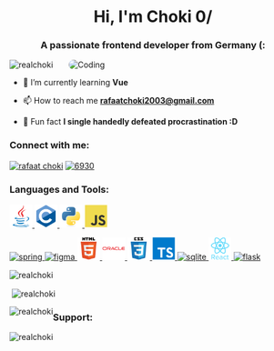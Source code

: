 <h1 align="center">Hi, I'm Choki 0/</h1>
<h3 align="center">A passionate frontend developer from Germany (:</h3>
<img align="right" alt="Coding" width="400" src="https://media4.giphy.com/media/L3Vca26EaTIEU/giphy.gif?cid=ecf05e47uthxljgr2gxz9og4qvq0heidk7eovd02kq5dkrku&ep=v1_gifs_search&rid=giphy.gif&ct=g" style="border-radius: 10px;">

<p align="left"> <img src="https://komarev.com/ghpvc/?username=realchoki&label=Profile%20views&color=0e75b6&style=flat" alt="realchoki" /> </p>

- 🌱 I’m currently learning **Vue**

- 📫 How to reach me **rafaatchoki2003@gmail.com**

- 💪 Fun fact **I single handedly defeated procrastination :D**

<h3 align="left">Connect with me:</h3>
<p align="left">
<a href="https://linkedin.com/in/rafaat-choki-a74348269/" target="blank"><img align="center" src="https://raw.githubusercontent.com/rahuldkjain/github-profile-readme-generator/master/src/images/icons/Social/linked-in-alt.svg" alt="rafaat choki" height="30" width="40" /></a>
<a href="https://discord.gg/5xYQumEvpr" target="blank"><img align="center" src="https://raw.githubusercontent.com/rahuldkjain/github-profile-readme-generator/master/src/images/icons/Social/discord.svg" alt="6930" height="30" width="40" /></a>
</p>

<h3 align="left">Languages and Tools:</h3>
<p align="left">
  <a href="https://www.java.com" target="_blank" rel="noreferrer">
    <img src="https://raw.githubusercontent.com/devicons/devicon/master/icons/java/java-original.svg" alt="java" width="40" height="40"/>
  </a>
  <a href="https://www.cprogramming.com/" target="_blank" rel="noreferrer">
    <img src="https://raw.githubusercontent.com/devicons/devicon/master/icons/c/c-original.svg" alt="c" width="40" height="40"/>
  </a>
  <a href="https://www.python.org" target="_blank" rel="noreferrer">
    <img src="https://raw.githubusercontent.com/devicons/devicon/master/icons/python/python-original.svg" alt="python" width="40" height="40"/>
  </a>
  <a href="https://developer.mozilla.org/en-US/docs/Web/JavaScript" target="_blank" rel="noreferrer">
    <img src="https://raw.githubusercontent.com/devicons/devicon/master/icons/javascript/javascript-original.svg" alt="javascript" width="40" height="40"/>
  </a>
</p>

<p align="left">
  <a href="https://spring.io/" target="_blank" rel="noreferrer"> 
    <img src="https://www.vectorlogo.zone/logos/springio/springio-icon.svg" alt="spring" width="40" height="40"/> 
  </a>
  <a href="https://www.figma.com/" target="_blank" rel="noreferrer">
    <img src="https://www.vectorlogo.zone/logos/figma/figma-icon.svg" alt="figma" width="40" height="40"/>
  </a>
  <a href="https://html.spec.whatwg.org/multipage/" target="_blank" rel="noreferrer">
    <img src="https://raw.githubusercontent.com/devicons/devicon/master/icons/html5/html5-original-wordmark.svg" alt="html5" width="40" height="40"/>
  </a>
  <a href="https://www.oracle.com/" target="_blank" rel="noreferrer"> 
    <img src="https://raw.githubusercontent.com/devicons/devicon/master/icons/oracle/oracle-original.svg" alt="oracle" width="40" height="40"/> 
  </a>
  <a href="https://www.w3schools.com/css/" target="_blank" rel="noreferrer">
    <img src="https://raw.githubusercontent.com/devicons/devicon/master/icons/css3/css3-original-wordmark.svg" alt="css3" width="40" height="40"/>
  </a>
  <a href="https://www.typescriptlang.org/" target="_blank" rel="noreferrer">
    <img src="https://raw.githubusercontent.com/devicons/devicon/master/icons/typescript/typescript-original.svg" alt="typescript" width="40" height="40"/>
  </a>
  <a href="https://www.sqlite.org/" target="_blank" rel="noreferrer">
    <img src="https://www.vectorlogo.zone/logos/sqlite/sqlite-icon.svg" alt="sqlite" width="40" height="40"/>
  </a>
  <a href="https://reactjs.org/" target="_blank" rel="noreferrer">
    <img src="https://raw.githubusercontent.com/devicons/devicon/master/icons/react/react-original-wordmark.svg" alt="react" width="40" height="40"/>
  </a>
  <a href="https://flask.palletsprojects.com/" target="_blank" rel="noreferrer">
    <img src="https://www.vectorlogo.zone/logos/pocoo_flask/pocoo_flask-icon.svg" alt="flask" width="40" height="40"/>
  </a>
</p>

<p><img align="center" src="https://github-readme-streak-stats.herokuapp.com/?user=realchoki&theme=dark" alt="realchoki" /></p>

<p>&nbsp;<img align="center" src="https://github-readme-stats.vercel.app/api?username=realchoki&show_icons=true&theme=dark&locale=en" alt="realchoki" /></p>

<p><img align="left" src="https://github-readme-stats.vercel.app/api/top-langs?username=realchoki&show_icons=true&theme=dark&locale=en&layout=compact" alt="realchoki" /></p>

<h3 align="left">Support:</h3>
<p><a href="https://ko-fi.com/realchoki"> <img align="left" src="https://cdn.ko-fi.com/cdn/kofi3.png?v=3" height="50" width="210" alt="realchoki" /></a></p><br><br>

